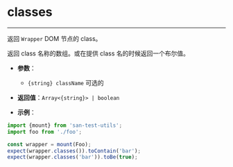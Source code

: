 # classes
---

返回 `Wrapper` DOM 节点的 class。

返回 class 名称的数组。或在提供 class 名的时候返回一个布尔值。


* **参数**：

    - `{string} className` 可选的

* **返回值**：`Array<{string}> | boolean`

* **示例**：

```js
import {mount} from 'san-test-utils';
import foo from './foo';

const wrapper = mount(Foo);
expect(wrapper.classes()).toContain('bar');
expect(wrapper.classes('bar')).toBe(true);
```
